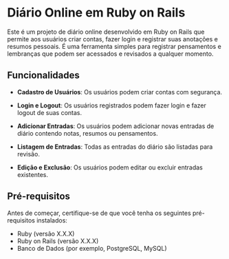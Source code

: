 # Diário Online em Ruby on Rails

Este é um projeto de diário online desenvolvido em Ruby on Rails que permite aos usuários criar contas, fazer login e registrar suas anotações e resumos pessoais. É uma ferramenta simples para registrar pensamentos e lembranças que podem ser acessados e revisados a qualquer momento.

## Funcionalidades

- **Cadastro de Usuários**: Os usuários podem criar contas com segurança.

- **Login e Logout**: Os usuários registrados podem fazer login e fazer logout de suas contas.

- **Adicionar Entradas**: Os usuários podem adicionar novas entradas de diário contendo notas, resumos ou pensamentos.

- **Listagem de Entradas**: Todas as entradas do diário são listadas para revisão.

- **Edição e Exclusão**: Os usuários podem editar ou excluir entradas existentes.

## Pré-requisitos

Antes de começar, certifique-se de que você tenha os seguintes pré-requisitos instalados:

- Ruby (versão X.X.X)
- Ruby on Rails (versão X.X.X)
- Banco de Dados (por exemplo, PostgreSQL, MySQL)
